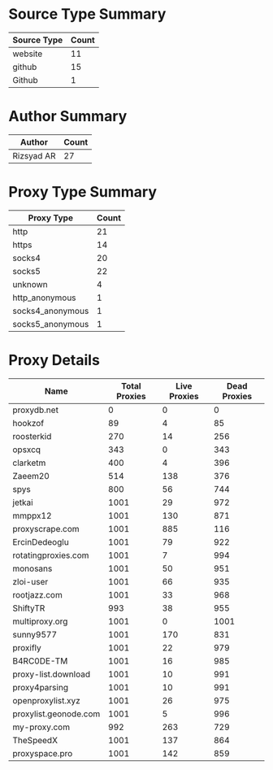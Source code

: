 # Source Type Summary

| Source Type | Count |
|-------------|-------|
| website | 11 |
| github | 15 |
| Github | 1 |


# Author Summary

| Author | Count |
|--------|-------|
| Rizsyad AR | 27 |


# Proxy Type Summary

| Proxy Type | Count |
|------------|-------|
| http | 21 |
| https | 14 |
| socks4 | 20 |
| socks5 | 22 |
| unknown | 4 |
| http_anonymous | 1 |
| socks4_anonymous | 1 |
| socks5_anonymous | 1 |


# Proxy Details

| Name | Total Proxies | Live Proxies | Dead Proxies |
|------|---------------|--------------|---------------|
| proxydb.net | 0 | 0 | 0 |
| hookzof | 89 | 4 | 85 |
| roosterkid | 270 | 14 | 256 |
| opsxcq | 343 | 0 | 343 |
| clarketm | 400 | 4 | 396 |
| Zaeem20 | 514 | 138 | 376 |
| spys | 800 | 56 | 744 |
| jetkai | 1001 | 29 | 972 |
| mmppx12 | 1001 | 130 | 871 |
| proxyscrape.com | 1001 | 885 | 116 |
| ErcinDedeoglu | 1001 | 79 | 922 |
| rotatingproxies.com | 1001 | 7 | 994 |
| monosans | 1001 | 50 | 951 |
| zloi-user | 1001 | 66 | 935 |
| rootjazz.com | 1001 | 33 | 968 |
| ShiftyTR | 993 | 38 | 955 |
| multiproxy.org | 1001 | 0 | 1001 |
| sunny9577 | 1001 | 170 | 831 |
| proxifly | 1001 | 22 | 979 |
| B4RC0DE-TM | 1001 | 16 | 985 |
| proxy-list.download | 1001 | 10 | 991 |
| proxy4parsing | 1001 | 10 | 991 |
| openproxylist.xyz | 1001 | 26 | 975 |
| proxylist.geonode.com | 1001 | 5 | 996 |
| my-proxy.com | 992 | 263 | 729 |
| TheSpeedX | 1001 | 137 | 864 |
| proxyspace.pro | 1001 | 142 | 859 |
